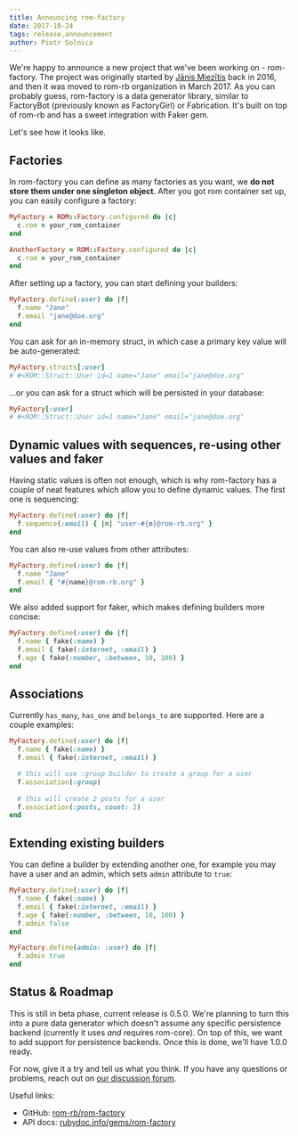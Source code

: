 ```yaml
---
title: Announcing rom-factory
date: 2017-10-24
tags: release,announcement
author: Piotr Solnica
---
```


We're happy to announce a new project that we've been working on - rom-factory. The project was originally started by [Jānis Miezītis](https://github.com/janjiss) back in 2016, and then it was moved to rom-rb organization in March 2017. As you can probably guess, rom-factory is a data generator library, similar to FactoryBot (previously known as FactoryGirl) or Fabrication. It's built on top of rom-rb and has a sweet integration with Faker gem.

Let's see how it looks like.

## Factories

In rom-factory you can define as many factories as you want, we **do not store them under one singleton object**. After you got rom container set up, you can easily configure a factory:

``` ruby
MyFactory = ROM::Factory.configured do |c|
  c.rom = your_rom_container
end

AnotherFactory = ROM::Factory.configured do |c|
  c.rom = your_rom_container
end
```

After setting up a factory, you can start defining your builders:

``` ruby
MyFactory.define(:user) do |f|
  f.name "Jane"
  f.email "jane@doe.org"
end
```

You can ask for an in-memory struct, in which case a primary key value will be auto-generated:

``` ruby
MyFactory.structs[:user]
# #<ROM::Struct::User id=1 name="Jane" email="jane@doe.org"
```

...or you can ask for a struct which will be persisted in your database:

``` ruby
MyFactory[:user]
# #<ROM::Struct::User id=1 name="Jane" email="jane@doe.org"
```

## Dynamic values with sequences, re-using other values and faker

Having static values is often not enough, which is why rom-factory has a couple of neat features which allow you to define dynamic values. The first one is sequencing:

``` ruby
MyFactory.define(:user) do |f|
  f.sequence(:email) { |n| "user-#{n}@rom-rb.org" }
end
```

You can also re-use values from other attributes:

``` ruby
MyFactory.define(:user) do |f|
  f.name "Jane"
  f.email { "#{name}@rom-rb.org" }
end
```

We also added support for faker, which makes defining builders more concise:

``` ruby
MyFactory.define(:user) do |f|
  f.name { fake(:name) }
  f.email { fake(:internet, :email) }
  f.age { fake(:number, :between, 10, 100) }
end
```

## Associations

Currently `has_many`, `has_one` and `belongs_to` are supported. Here are a couple examples:

``` ruby
MyFactory.define(:user) do |f|
  f.name { fake(:name) }
  f.email { fake(:internet, :email) }

  # this will use :group builder to create a group for a user
  f.association(:group)
  
  # this will create 2 posts for a user
  f.association(:posts, count: 2)
end
```

## Extending existing builders

You can define a builder by extending another one, for example you may have a user and an admin, which sets `admin` attribute to `true`:

``` ruby
MyFactory.define(:user) do |f|
  f.name { fake(:name) }
  f.email { fake(:internet, :email) }
  f.age { fake(:number, :between, 10, 100) }
  f.admin false
end

MyFactory.define(admin: :user) do |f|
  f.admin true
end
```

## Status & Roadmap

This is still in beta phase, current release is 0.5.0. We're planning to turn this into a pure data generator which doesn't assume any specific persistence backend (currently it uses *and* requires rom-core). On top of this, we want to add support for persistence backends. Once this is done, we'll have 1.0.0 ready.

For now, give it a try and tell us what you think. If you have any questions or problems, reach out on [our discussion forum](http://discourse.rom-rb.org).

Useful links:

* GitHub: [rom-rb/rom-factory](https://github.com/rom-rb/rom-factory)
* API docs: [rubydoc.info/gems/rom-factory](http://www.rubydoc.info/gems/rom-factory/0.5.0)
